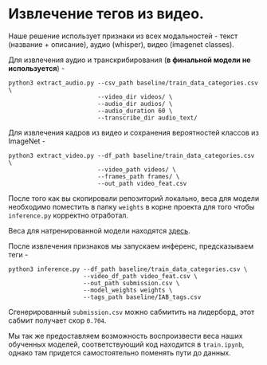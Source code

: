 # Извлечение тегов из видео.

Наше решение использует признаки из всех модальностей - текст (название + описание), аудио (whisper), видео (imagenet classes). 

Для извлечения аудио и транскрибирования (**в финальной модели не используется**) - 
```
python3 extract_audio.py --csv_path baseline/train_data_categories.csv \
                         --video_dir videos/ \
                         --audio_dir audios/ \
                         --audio_duration 60 \
                         --transcribe_dir audio_text/
```

Для извлечения кадров из видео и сохранения вероятностей классов из ImageNet - 
```
python3 extract_video.py --df_path baseline/train_data_categories.csv \
                         --video_path videos/ \
                         --frames_path frames/ \
                         --out_path video_feat.csv
```

После того как вы скопировали репозиторий локально, веса для модели необходимо поместить в папку `weights` в корне проекта для того чтобы `inference.py` корректно отработал. 

Веса для натренированной модели находятся [здесь](https://github.com/dazzle-me/rsv-tags/releases/tag/weights). 

После извлечения признаков мы запускаем инференс, предсказываем теги - 
```
python3 inference.py --df_path baseline/train_data_categories.csv \
                     --video_df_path video_feat.csv \
                     --out_path submission.csv \
                     --model_weights weights \
                     --tags_path baseline/IAB_tags.csv
```

Сгенерированный `submission.csv` можно сабмитить на лидерборд, этот сабмит получает скор `0.704`.

Мы так же предоставляем возможность воспроизвести веса наших обученных моделей, соответствующий код находится в `train.ipynb`, однако там придется самостоятельно поменять пути до данных.
